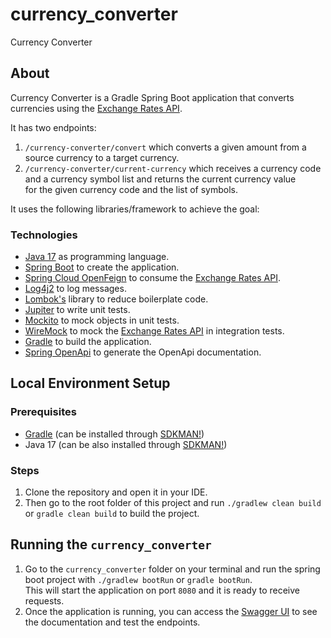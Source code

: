 # currency_converter

Currency Converter

## About

Currency Converter is a Gradle Spring Boot application that converts currencies using the [Exchange Rates API](https://exchangeratesapi.io/).

It has two endpoints:

1. `/currency-converter/convert` which converts a given amount from a source currency to a target currency.
2. `/currency-converter/current-currency` which receives a currency code and a currency symbol list and returns the current currency value\
   for the given currency code and the list of symbols.


It uses the following libraries/framework to achieve the goal:

### Technologies

- [Java 17](https://openjdk.java.net/projects/jdk/17/) as programming language.
- [Spring Boot](https://spring.io/projects/spring-boot) to create the application.
- [Spring Cloud OpenFeign](https://spring.io/projects/spring-cloud-openfeign) to consume the [Exchange Rates API](https://exchangeratesapi.io/).
- [Log4j2](https://logging.apache.org/log4j/2.x/) to log messages.
- [Lombok's](https://projectlombok.org/) library to reduce boilerplate code.
- [Jupiter](https://junit.org/junit5/) to write unit tests.
- [Mockito](https://site.mockito.org/) to mock objects in unit tests.
- [WireMock](http://wiremock.org/) to mock the [Exchange Rates API](https://exchangeratesapi.io/) in integration tests.
- [Gradle](https://gradle.org/) to build the application.
- [Spring OpenApi](https://springdoc.org/) to generate the OpenApi documentation.

## Local Environment Setup

### Prerequisites

- [Gradle](https://gradle.org/install/) (can be installed through [SDKMAN!](https://sdkman.io/install))
- Java 17 (can be also installed through [SDKMAN!](https://sdkman.io/install))

### Steps

1. Clone the repository and open it in your IDE.
2. Then go to the root folder of this project and run `./gradlew clean build` or `gradle clean build` to build the project.

## Running the `currency_converter`

1. Go to the `currency_converter` folder on your terminal and run the spring boot project with `./gradlew bootRun` or `gradle bootRun`.\
   This will start the application on port `8080` and it is ready to receive requests.
2. Once the application is running, you can access the [Swagger UI](http://localhost:8080/swagger-ui/index.html?configUrl=/v3/api-docs/swagger-config) to see the documentation and test the endpoints.